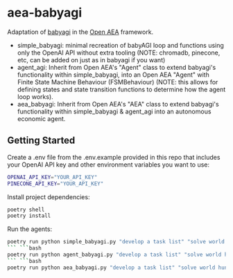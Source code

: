 # aea-babyagi

Adaptation of [babyagi](https://github.com/yoheinakajima/babyagi) in the [Open AEA](https://github.com/valory-xyz/open-aea) framework.

- simple_babyagi: minimal recreation of babyAGI loop and functions using only the OpenAI API without extra tooling (NOTE: chromadb, pinecone, etc, can be added on just as in babyagi if you want)
- agent_agi: Inherit from Open AEA's "Agent" class to extend babyagi's functionality within simple_babyagi, into an Open AEA "Agent" with Finite State Machine Behaviour (FSMBehaviour) (NOTE: this allows for defining states and state transition functions to determine how the agent loop works).
- aea_babyagi: Inherit from Open AEA's "AEA" class to extend babyagi's functionality within simple_babyagi & agent_agi into an autonomous economic agent.

## Getting Started

Create a .env file from the .env.example provided in this repo that includes your OpenAI API key and other environment variables you want to use:
```bash
OPENAI_API_KEY="YOUR_API_KEY"
PINECONE_API_KEY="YOUR_API_KEY"
```

Install project dependencies:
```bash
poetry shell
poetry install
```

Run the agents:
```bash
poetry run python simple_babyagi.py "develop a task list" "solve world hunger"
``` ```bash
poetry run python agent_babyagi.py "develop a task list" "solve world hunger"
``` ```bash
poetry run python aea_babyagi.py "develop a task list" "solve world hunger"
```

